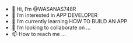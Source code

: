 - 👋 Hi, I’m @WASANAS748R
- 👀 I’m interested in APP DEVELOPER 
- 🌱 I’m currently learning HOW TO BUILD AN APP 
- 💞️ I’m looking to collaborate on ...
- 📫 How to reach me ...

<!---
WASANAS748R/WASANAS748R is a ✨ special ✨ repository because its `README.md` (this file) appears on your GitHub profile.
You can click the Preview link to take a look at your changes.
--->
